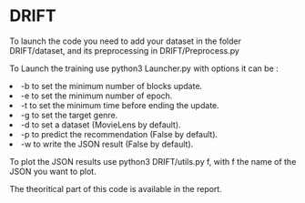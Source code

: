 # DRIFT

To launch the code you need to add your dataset in the folder DRIFT/dataset, and its preprocessing in DRIFT/Preprocess.py 

To Launch the training use python3 Launcher.py with options it can be : <br>
                  <li> -b to set the minimum number of blocks update.
                  <li> -e to set the minimum number of epoch.
                  <li> -t to set the minimum time before ending the update.
                  <li> -g to set the target genre.
                  <li> -d to set a dataset (MovieLens by default).
                  <li> -p to predict the recommendation (False by default).
                  <li> -w to write the JSON result (False by default).
                  

To plot the JSON results use python3 DRIFT/utils.py f, with f the name of the JSON you want to plot. 

The theoritical part of this code is available in the report. 
